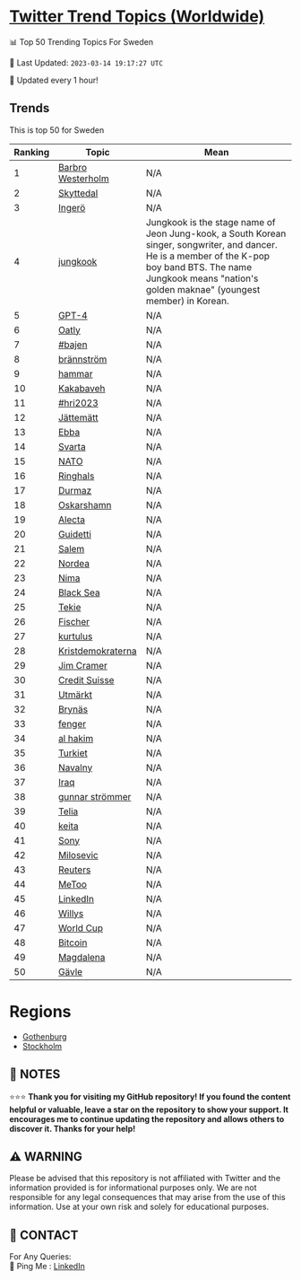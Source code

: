 [Twitter Trend Topics (Worldwide)](https://github.com/ErcinDedeoglu/Twitter-Trend-Topics)
==========


📊 Top 50 Trending Topics For Sweden

📆 Last Updated: `2023-03-14 19:17:27 UTC`

🔧 Updated every 1 hour!


## Trends

This is top 50 for Sweden

| Ranking | Topic | Mean |
| ------- | ------------ | ------------ |
| 1 | [Barbro Westerholm](http://twitter.com/search?q=Barbro+Westerholm) | N/A |
| 2 | [Skyttedal](http://twitter.com/search?q=Skyttedal) | N/A |
| 3 | [Ingerö](http://twitter.com/search?q=Inger%c3%b6) | N/A |
| 4 | [jungkook](http://twitter.com/search?q=jungkook) | Jungkook is the stage name of Jeon Jung-kook, a South Korean singer, songwriter, and dancer. He is a member of the K-pop boy band BTS. The name Jungkook means "nation's golden maknae" (youngest member) in Korean. |
| 5 | [GPT-4](http://twitter.com/search?q=GPT-4) | N/A |
| 6 | [Oatly](http://twitter.com/search?q=Oatly) | N/A |
| 7 | [#bajen](http://twitter.com/search?q=%23bajen) | N/A |
| 8 | [brännström](http://twitter.com/search?q=br%c3%a4nnstr%c3%b6m) | N/A |
| 9 | [hammar](http://twitter.com/search?q=hammar) | N/A |
| 10 | [Kakabaveh](http://twitter.com/search?q=Kakabaveh) | N/A |
| 11 | [#hri2023](http://twitter.com/search?q=%23hri2023) | N/A |
| 12 | [Jättemätt](http://twitter.com/search?q=J%c3%a4ttem%c3%a4tt) | N/A |
| 13 | [Ebba](http://twitter.com/search?q=Ebba) | N/A |
| 14 | [Svarta](http://twitter.com/search?q=Svarta) | N/A |
| 15 | [NATO](http://twitter.com/search?q=NATO) | N/A |
| 16 | [Ringhals](http://twitter.com/search?q=Ringhals) | N/A |
| 17 | [Durmaz](http://twitter.com/search?q=Durmaz) | N/A |
| 18 | [Oskarshamn](http://twitter.com/search?q=Oskarshamn) | N/A |
| 19 | [Alecta](http://twitter.com/search?q=Alecta) | N/A |
| 20 | [Guidetti](http://twitter.com/search?q=Guidetti) | N/A |
| 21 | [Salem](http://twitter.com/search?q=Salem) | N/A |
| 22 | [Nordea](http://twitter.com/search?q=Nordea) | N/A |
| 23 | [Nima](http://twitter.com/search?q=Nima) | N/A |
| 24 | [Black Sea](http://twitter.com/search?q=Black+Sea) | N/A |
| 25 | [Tekie](http://twitter.com/search?q=Tekie) | N/A |
| 26 | [Fischer](http://twitter.com/search?q=Fischer) | N/A |
| 27 | [kurtulus](http://twitter.com/search?q=kurtulus) | N/A |
| 28 | [Kristdemokraterna](http://twitter.com/search?q=Kristdemokraterna) | N/A |
| 29 | [Jim Cramer](http://twitter.com/search?q=Jim+Cramer) | N/A |
| 30 | [Credit Suisse](http://twitter.com/search?q=Credit+Suisse) | N/A |
| 31 | [Utmärkt](http://twitter.com/search?q=Utm%c3%a4rkt) | N/A |
| 32 | [Brynäs](http://twitter.com/search?q=Bryn%c3%a4s) | N/A |
| 33 | [fenger](http://twitter.com/search?q=fenger) | N/A |
| 34 | [al hakim](http://twitter.com/search?q=al+hakim) | N/A |
| 35 | [Turkiet](http://twitter.com/search?q=Turkiet) | N/A |
| 36 | [Navalny](http://twitter.com/search?q=Navalny) | N/A |
| 37 | [Iraq](http://twitter.com/search?q=Iraq) | N/A |
| 38 | [gunnar strömmer](http://twitter.com/search?q=gunnar+str%c3%b6mmer) | N/A |
| 39 | [Telia](http://twitter.com/search?q=Telia) | N/A |
| 40 | [keita](http://twitter.com/search?q=keita) | N/A |
| 41 | [Sony](http://twitter.com/search?q=Sony) | N/A |
| 42 | [Milosevic](http://twitter.com/search?q=Milosevic) | N/A |
| 43 | [Reuters](http://twitter.com/search?q=Reuters) | N/A |
| 44 | [MeToo](http://twitter.com/search?q=MeToo) | N/A |
| 45 | [LinkedIn](http://twitter.com/search?q=LinkedIn) | N/A |
| 46 | [Willys](http://twitter.com/search?q=Willys) | N/A |
| 47 | [World Cup](http://twitter.com/search?q=World+Cup) | N/A |
| 48 | [Bitcoin](http://twitter.com/search?q=Bitcoin) | N/A |
| 49 | [Magdalena](http://twitter.com/search?q=Magdalena) | N/A |
| 50 | [Gävle](http://twitter.com/search?q=G%c3%a4vle) | N/A |



# Regions

* [Gothenburg](</Sweden/Gothenburg.md>)
* [Stockholm](</Sweden/Stockholm.md>)



## 📝 NOTES

⭐⭐⭐ **Thank you for visiting my GitHub repository! If you found the content helpful or valuable, leave a star on the repository to show your support. It encourages me to continue updating the repository and allows others to discover it. Thanks for your help!**


## ⚠️ WARNING

Please be advised that this repository is not affiliated with Twitter and the information provided is for informational purposes only. We are not responsible for any legal consequences that may arise from the use of this information. Use at your own risk and solely for educational purposes.


## 📨 CONTACT

 For Any Queries:  
            🏓 Ping Me : [LinkedIn](https://www.linkedin.com/in/ercindedeoglu/)
